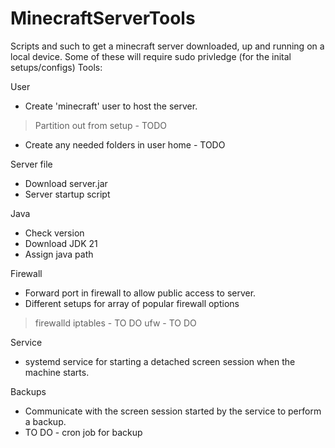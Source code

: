 # MinecraftServerTools
Scripts and such to get a minecraft server downloaded, up and running on a local device. 
Some of these will require sudo privledge (for the inital setups/configs)
Tools:

User
- Create 'minecraft' user to host the server.
>Partition out from setup - TODO
- Create any needed folders in user home - TODO

Server file 
- Download server.jar
- Server startup script

Java 
- Check version
- Download JDK 21
- Assign java path

Firewall
- Forward port in firewall to allow public access to server.
- Different setups for array of popular firewall options
>firewalld
>iptables - TO DO
>ufw - TO DO

Service
- systemd service for starting a detached screen session when the machine starts.

Backups
- Communicate with the screen session started by the service to perform a backup.
- TO DO - cron job for backup

